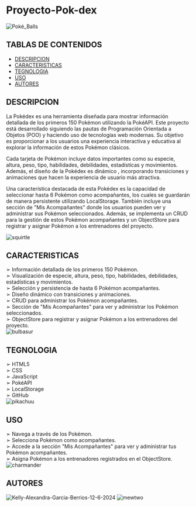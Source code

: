 # Proyecto-Pok-dex 
![Poké_Balls](https://github.com/FreddyJr30/Proyecto-Pok-dex/assets/97776616/a9759882-b543-40a5-af41-41bb9c231590)
## TABLAS DE CONTENIDOS
- [DESCRIPCION](#descripcion)
- [CARACTERISTICAS](#caracteristicas)
- [TEGNOLOGIA](#tecnologías)
- [USO](#uso)
- [AUTORES](#autores)
## DESCRIPCION 
La Pokédex es una herramienta diseñada para mostrar información detallada de los primeros 150 Pokémon utilizando la PokéAPI. Este proyecto está desarrollado siguiendo las pautas de Programación Orientada a Objetos (POO) y haciendo uso de tecnologías web modernas. Su objetivo es proporcionar a los usuarios una experiencia interactiva y educativa al explorar la información de estos Pokémon clásicos.

Cada tarjeta de Pokémon incluye datos importantes como su especie, altura, peso, tipo, habilidades, debilidades, estadísticas y movimientos. Además, el diseño de la Pokédex es dinámico , incorporando transiciones y animaciones que hacen la experiencia de usuario más atractiva.

Una característica destacada de esta Pokédex es la capacidad de seleccionar hasta 6 Pokémon como acompañantes, los cuales se guardarán de manera persistente utilizando LocalStorage. También incluye una sección de "Mis Acompañantes" donde los usuarios pueden ver y administrar sus Pokémon seleccionados. Además, se implementa un CRUD para la gestión de estos Pokémon acompañantes y un ObjectStore para registrar y asignar Pokémon a los entrenadores del proyecto.

![squirtle](https://github.com/FreddyJr30/Proyecto-Pok-dex/assets/97776616/8454baeb-c400-474e-9de2-d334d4fa9bf4)
## CARACTERISTICAS
&#10146; Información detallada de los primeros 150 Pokémon. <br>
&#10146; Visualización de especie, altura, peso, tipo, habilidades, debilidades, estadísticas y movimientos. <br> 
&#10146; Selección y persistencia de hasta 6 Pokémon acompañantes. <br>
&#10146; Diseño dinámico con transiciones y animaciones. <br>
&#10146; CRUD para administrar los Pokémon acompañantes. <br>
&#10146; Sección de "Mis Acompañantes" para ver y administrar los Pokémon seleccionados. <br>
&#10146; ObjectStore para registrar y asignar Pokémon a los entrenadores del proyecto.  <br>
![bulbasur](https://github.com/FreddyJr30/Proyecto-Pok-dex/assets/97776616/33177932-f05d-46bd-894e-75ec86219d51)
## TEGNOLOGIA
&#10146; HTML5 <br>
&#10146; CSS <br>
&#10146; JavaScript <br>
&#10146; PokéAPI <br>
&#10146; LocalStorage <br>
&#10146; GitHub<br>
![pikachuu](https://github.com/FreddyJr30/Proyecto-Pok-dex/assets/97776616/de3b83fb-d667-4acd-9105-241a5842033a)
## USO
&#10146; Navega a través de los Pokémon. <br>
&#10146; Selecciona Pokémon como acompañantes. <br>
&#10146; Accede a la sección "Mis Acompañantes" para ver y administrar tus Pokémon acompañantes. <br>
&#10146; Asigna Pokémon a los entrenadores registrados en el ObjectStore. <br>
![charmander](https://github.com/FreddyJr30/Proyecto-Pok-dex/assets/97776616/81489b0f-2884-4dca-898c-1d1b18b72dea)
## AUTORES
![Kelly-Alexandra-Garcia-Berrios-12-6-2024](https://github.com/FreddyJr30/Proyecto-Pok-dex/assets/97776616/fd892975-c0e2-4b76-8420-e43685440048)
![mewtwo](https://github.com/FreddyJr30/Proyecto-Pok-dex/assets/97776616/4c940cf1-7e9b-458a-8ab6-440504eb4f6d)

